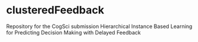 # clusteredFeedback
Repository for the CogSci submission Hierarchical Instance Based Learning for Predicting Decision Making with Delayed Feedback
